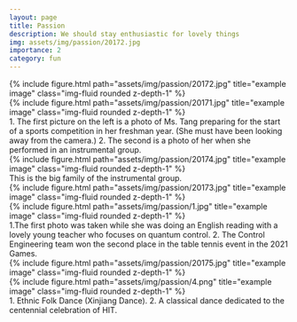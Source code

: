 ```yaml
---
layout: page
title: Passion
description: We should stay enthusiastic for lovely things
img: assets/img/passion/20172.jpg
importance: 2
category: fun
---
```


<div class="row">
    <div class="col-sm mt-3 mt-md-0">
        {% include figure.html path="assets/img/passion/20172.jpg" title="example image" class="img-fluid rounded z-depth-1" %}
    </div>
    <div class="col-sm mt-3 mt-md-0">
        {% include figure.html path="assets/img/passion/20171.jpg" title="example image" class="img-fluid rounded z-depth-1" %}
    </div>
</div>
<div class="caption">
    1. The first picture on the left is a photo of Ms. Tang preparing for the start of a sports competition in her freshman year. (She must have been looking away from the camera.)         
    2. The second is a photo of her when she performed in an instrumental group.    
</div>
<div class="row">
    <div class="col-sm mt-3 mt-md-0">
        {% include figure.html path="assets/img/passion/20174.jpg" title="example image" class="img-fluid rounded z-depth-1" %}
    </div>
</div>
<div class="caption">
    This is the big family of the instrumental group.
</div>

<div class="row">
    <div class="col-sm mt-3 mt-md-0">
        {% include figure.html path="assets/img/passion/20173.jpg" title="example image" class="img-fluid rounded z-depth-1" %}
    </div>
    <div class="col-sm mt-3 mt-md-0">
        {% include figure.html path="assets/img/passion/1.jpg" title="example image" class="img-fluid rounded z-depth-1" %}
    </div>
</div>
<div class="caption">
    1.The first photo was taken while she was doing an English reading with a lovely young teacher who focuses on quantum control. 2. The Control Engineering team won the second place in the table tennis event in the 2021 Games.



<div class="row justify-content-sm-center">
    <div class="col-sm-6 mt-3 mt-md-0">
        {% include figure.html path="assets/img/passion/20175.jpg" title="example image" class="img-fluid rounded z-depth-1" %}
    </div>
    <div class="col-sm-6 mt-3 mt-md-0">
        {% include figure.html path="assets/img/passion/4.png" title="example image" class="img-fluid rounded z-depth-1" %}
    </div>
</div>
<div class="caption">
    1. Ethnic Folk Dance (Xinjiang Dance). 2. A classical dance dedicated to the centennial celebration of HIT.
</div>

